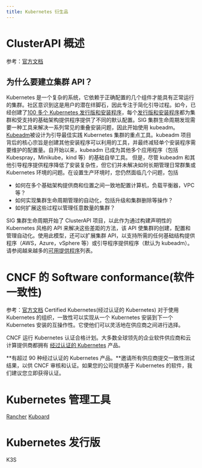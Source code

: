 ```yaml
---
title: Kubernetes 衍生品
---
```


# ClusterAPI 概述

参考：[官方文档](https://cluster-api.sigs.k8s.io/)

## 为什么要建立集群 API？

Kubernetes 是一个复杂的系统，它依赖于正确配置的几个组件才能具有正常运行的集群。社区意识到这是用户的潜在绊脚石，因此专注于简化引导过程。如今，已经创建了[100 多个 Kubernetes 发行版和安装程序](https://www.cncf.io/certification/software-conformance/)，每个[发行版和安装程序](https://www.cncf.io/certification/software-conformance/)都为集群和受支持的基础架构提供程序提供了不同的默认配置。SIG 集群生命周期发现需要一种工具来解决一系列常见的重叠安装问题，因此开始使用 kubeadm。
[Kubeadm](https://kubernetes.io/docs/reference/setup-tools/kubeadm/kubeadm/)被设计为引导最佳实践 Kubernetes 集群的重点工具。kubeadm 项目背后的核心宗旨是创建其他安装程序可以利用的工具，并最终减轻单个安装程序需要维护的配置量。自开始以来，kubeadm 已成为其他多个应用程序（包括 Kubespray，Minikube，kind 等）的基础自举工具。
但是，尽管 kubeadm 和其他引导程序提供程序降低了安装复杂性，但它们并未解决如何长期管理日常群集或 Kubernetes 环境的问题。在设置生产环境时，您仍然面临几个问题，包括

- 如何在多个基础架构提供商和位置之间一致地配置计算机，负载平衡器，VPC 等？
- 如何实现集群生命周期管理的自动化，包括升级和集群删除等操作？
- 如何扩展这些过程以管理任意数量的集群？

SIG 集群生命周期开始了 ClusterAPI 项目，以此作为通过构建声明性的 Kubernetes 风格的 API 来解决这些差距的方法，该 API 使集群的创建，配置和管理自动化。使用此模型，还可以扩展集群 API，以支持所需的任何基础结构提供程序（AWS，Azure，vSphere 等）或引导程序提供程序（默认为 kubeadm）。请参阅越来越多的[可用提供程序](https://cluster-api.sigs.k8s.io/reference/providers.html)列表。

# CNCF 的 Software conformance(软件一致性)

参考：[官方文档](https://www.cncf.io/certification/software-conformance/)
Certified Kubernetes(经过认证的 Kubernetes)
对于使用 Kubernetes 的组织，一致性可以实现从一个 Kubernetes 安装到下一个 Kubernetes 安装的互操作性。它使他们可以灵活地在供应商之间进行选择。

CNCF 运行 Kubernetes 认证合格计划。大多数全球领先的企业软件供应商和云计算提供商都拥有 [经过认证的 Kubernetes](https://www.cncf.io/certification/software-conformance/#logos) 产品。

**有超过 90 种经过认证的 Kubernetes 产品。**邀请所有供应商提交一致性测试结果，以供 CNCF 审核和认证。如果您的公司提供基于 Kubernetes 的软件，我们建议您立即获得认证。

# Kubernetes 管理工具

[Rancher](https://www.yuque.com/go/doc/33161032)
[Kuboard](https://github.com/eip-work/kuboard-press)

# Kubernetes 发行版

K3S
